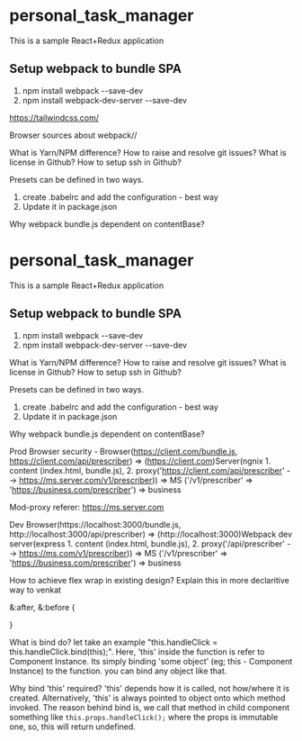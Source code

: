 # personal_task_manager
This is a sample React+Redux application

## Setup webpack to bundle SPA
1. npm install webpack --save-dev
2. npm install webpack-dev-server --save-dev

https://tailwindcss.com/

Browser sources about webpack//

What is Yarn/NPM difference?
How to raise and resolve git issues?
What is license in Github?
How to setup ssh in Github?

Presets can be defined in two ways.
1. create .babelrc and add the configuration - best way
2. Update it in package.json

Why webpack bundle.js dependent on contentBase?


# personal_task_manager
This is a sample React+Redux application

## Setup webpack to bundle SPA
1. npm install webpack --save-dev
2. npm install webpack-dev-server --save-dev

What is Yarn/NPM difference?
How to raise and resolve git issues?
What is license in Github?
How to setup ssh in Github?

Presets can be defined in two ways.
1. create .babelrc and add the configuration - best way
2. Update it in package.json

Why webpack bundle.js dependent on contentBase?


Prod
Browser security - Browser(https://client.com/bundle.js, https://client.com/api/prescriber) => (https://client.com)Server(ngnix 1. content (index.html, bundle.js), 2. proxy('https://client.com/api/prescriber' --> https://ms.server.com/v1/prescriber)) => MS ('/v1/prescriber' => 'https://business.com/prescriber') => business


Mod-proxy referer: https://ms.server.com


Dev
Browser(https://localhost:3000/bundle.js, http://localhost:3000/api/prescriber) => (http://localhost:3000)Webpack dev server(express 1. content (index.html, bundle.js), 2. proxy('/api/prescriber' --> https://ms.com/v1/prescriber)) => MS ('/v1/prescriber' => 'https://business.com/prescriber') => business


How to achieve flex wrap in existing design?
Explain this in more declaritive way to venkat

&:after, &:before {
    
}

What is bind do?
let take an example "this.handleClick = this.handleClick.bind(this);". Here, 'this' inside the function is refer to Component Instance. Its simply binding 'some object' (eg; this - Component Instance) to the function. you can bind any object like that.

Why bind 'this' required?
'this' depends how it is called, not how/where it is created. Alternatively, 'this' is always pointed to object onto which method invoked. The reason behind bind is, we call that method in child component something like ```this.props.handleClick();``` where the props is immutable one, so, this will return undefined.

